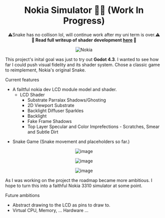 <div align="center">

# Nokia Simulator 📱🐍 (Work In Progress)
⚠️Snake has no collison lol, will continue work after my uni term is over.⚠️  
__📖 Read full writeup of shader development [here](https://austin-maddison.xyz/notes/lcd-shader/) 📖__

</div>

<div align="center">

![Nokia](https://github.com/user-attachments/assets/e9b00e20-6c5d-4876-819e-2aaeb3cdd695)

</div>

This project's inital goal was just to try out **Godot 4.3**. 
I wanted to see how far I could push visual fidelity and its shader system.
Chose a classic game to reimplement, Nokia's original Snake.

Current features
* A failtful nokia dev LCD module model and shader. 
    * LCD Shader
        * Substrate Parralax Shadows/Ghosting
        * 2D Viewport Substrate
        * Backlight Diffuser Sparkles
        * Backlight
        * Fake Frame Shadows
        * Top Layer Specular and Color Imprefections - Scratches, Smear and Subtle Dirt

- Snake Game (Snake movement and placeholders so far.)

<div align="center">

![image](https://github.com/user-attachments/assets/5f8d37c1-921f-4933-983a-dca84f39f2f7)

![image](https://github.com/user-attachments/assets/e546386e-dbc6-4d6b-88f2-ac504bf9dbfd)

![image](https://github.com/user-attachments/assets/f941d4c7-088e-4463-9c78-00256f492692)

</div>

As I was working on the project the roadmap became more ambitious. 
I hope to turn this into a faithful Nokia 3310 simulator at some point.

Future ambitions
- Abstract drawing to the LCD as pins to draw to.
- Virtual CPU, Memory, ... Hardware ... 

 
